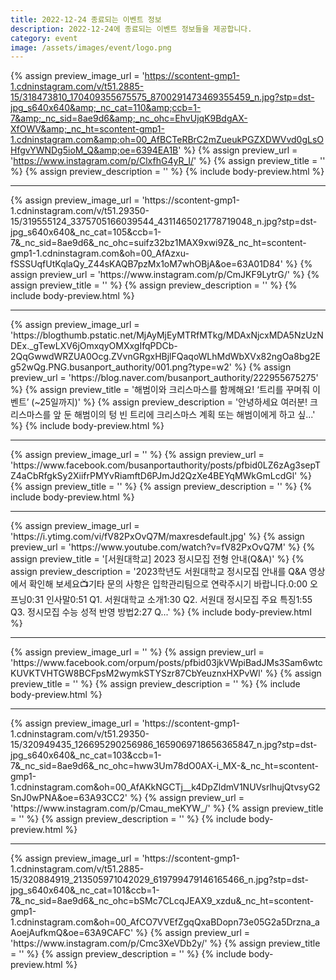 ```yaml
---
title: 2022-12-24 종료되는 이벤트 정보
description: 2022-12-24에 종료되는 이벤트 정보들을 제공합니다.
category: event
image: /assets/images/event/logo.png
---
```

{% assign preview_image_url = 'https://scontent-gmp1-1.cdninstagram.com/v/t51.2885-15/318473810_170409355675575_8700291473469355459_n.jpg?stp=dst-jpg_s640x640&amp;_nc_cat=110&amp;ccb=1-7&amp;_nc_sid=8ae9d6&amp;_nc_ohc=EhvUjqK9BdgAX-XfOWV&amp;_nc_ht=scontent-gmp1-1.cdninstagram.com&amp;oh=00_AfBCTeRBrC2mZueukPGZXDWVvd0gLsOHfgvYWNDg5ioM_Q&amp;oe=6394EA1B' %}
{% assign preview_url = 'https://www.instagram.com/p/ClxfhG4yR_I/' %}
{% assign preview_title = '' %}
{% assign preview_description = '' %}
{% include body-preview.html %}
<hr>{% assign preview_image_url = 'https://scontent-gmp1-1.cdninstagram.com/v/t51.29350-15/319555124_3375705166039544_4311465021778719048_n.jpg?stp=dst-jpg_s640x640&amp;_nc_cat=105&amp;ccb=1-7&amp;_nc_sid=8ae9d6&amp;_nc_ohc=suifz32bz1MAX9xwi9Z&amp;_nc_ht=scontent-gmp1-1.cdninstagram.com&amp;oh=00_AfAzxu-fSSSUqfUtKqlaQy_Z44sKAQB7pzMx1oM7whOBjA&amp;oe=63A01D84' %}
{% assign preview_url = 'https://www.instagram.com/p/CmJKF9LytrG/' %}
{% assign preview_title = '' %}
{% assign preview_description = '' %}
{% include body-preview.html %}
<hr>{% assign preview_image_url = 'https://blogthumb.pstatic.net/MjAyMjEyMTRfMTkg/MDAxNjcxMDA5NzUzNDEx._gTewLXV6jOmxqyOMXxgIfqPDCb-2QqGwwdWRZUA0Ocg.ZVvnGRgxHBjlFQaqoWLhMdWbXVx82ngOa8bg2Eg52wQg.PNG.busanport_authority/001.png?type=w2' %}
{% assign preview_url = 'https://blog.naver.com/busanport_authority/222955675275' %}
{% assign preview_title = '해범이와 크리스마스를 함께해요! &lsquo;트리를 꾸며줘 이벤트&rsquo; (~25일까지)' %}
{% assign preview_description = '안녕하세요 여러분! 크리스마스를 앞 둔 해범이의 텅 빈 트리에 크리스마스 계획 또는 해범이에게 하고 싶...' %}
{% include body-preview.html %}
<hr>{% assign preview_image_url = '' %}
{% assign preview_url = 'https://www.facebook.com/busanportauthority/posts/pfbid0LZ6zAg3sepTZ4aCbRfgkSy2XiifrPMYvRiamftD6PJmJd2QzXe4BEYqMWkGmLcdGl' %}
{% assign preview_title = '' %}
{% assign preview_description = '' %}
{% include body-preview.html %}
<hr>{% assign preview_image_url = 'https://i.ytimg.com/vi/fV82PxOvQ7M/maxresdefault.jpg' %}
{% assign preview_url = 'https://www.youtube.com/watch?v=fV82PxOvQ7M' %}
{% assign preview_title = '[서원대학교] 2023 정시모집 전형 안내(Q&amp;A)' %}
{% assign preview_description = '2023학년도 서원대학교 정시모집 안내를 Q&amp;A 영상에서 확인해 보세요📺기타 문의 사항은 입학관리팀으로 연락주시기 바랍니다.0:00 오프닝0:31 인사말0:51 Q1. 서원대학교 소개1:30 Q2. 서원대 정시모집 주요 특징1:55 Q3. 정시모집 수능 성적 반영 방법2:27 Q...' %}
{% include body-preview.html %}
<hr>{% assign preview_image_url = '' %}
{% assign preview_url = 'https://www.facebook.com/orpum/posts/pfbid03jkVWpiBadJMs3Sam6wtcKUVKTVHTGW8BCFpsM2wymkSTYSzr87CbYeuznxHXPvWl' %}
{% assign preview_title = '' %}
{% assign preview_description = '' %}
{% include body-preview.html %}
<hr>{% assign preview_image_url = 'https://scontent-gmp1-1.cdninstagram.com/v/t51.29350-15/320949435_126695290256986_1659069718656365847_n.jpg?stp=dst-jpg_s640x640&amp;_nc_cat=103&amp;ccb=1-7&amp;_nc_sid=8ae9d6&amp;_nc_ohc=hww3Um78dO0AX-i_MX-&amp;_nc_ht=scontent-gmp1-1.cdninstagram.com&amp;oh=00_AfAKkNGCTj__k4DpZldmV1NUVsrlhujQtvsyG2SnJ0wPNA&amp;oe=63A93CC2' %}
{% assign preview_url = 'https://www.instagram.com/p/Cmau_meKYW_/' %}
{% assign preview_title = '' %}
{% assign preview_description = '' %}
{% include body-preview.html %}
<hr>{% assign preview_image_url = 'https://scontent-gmp1-1.cdninstagram.com/v/t51.2885-15/320884919_213505971042029_619799479146165466_n.jpg?stp=dst-jpg_s640x640&amp;_nc_cat=101&amp;ccb=1-7&amp;_nc_sid=8ae9d6&amp;_nc_ohc=bSMc7CLcqJEAX9_xzdu&amp;_nc_ht=scontent-gmp1-1.cdninstagram.com&amp;oh=00_AfCO7VVEfZgqQxaBDopn73e05G2a5Drzna_aAoejAufkmQ&amp;oe=63A9CAFC' %}
{% assign preview_url = 'https://www.instagram.com/p/Cmc3XeVDb2y/' %}
{% assign preview_title = '' %}
{% assign preview_description = '' %}
{% include body-preview.html %}